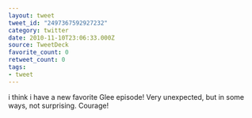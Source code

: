 ```yaml
---
layout: tweet
tweet_id: "2497367592927232"
category: twitter
date: 2010-11-10T23:06:33.000Z
source: TweetDeck
favorite_count: 0
retweet_count: 0
tags:
- tweet
---
```


i think i have a new favorite Glee episode! Very unexpected, but in some ways, not surprising.  Courage!
